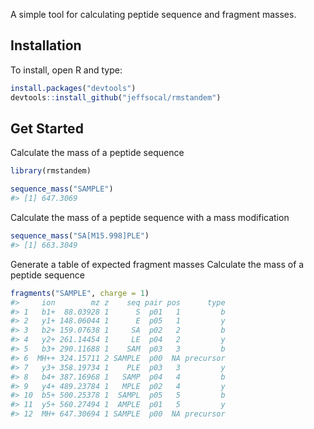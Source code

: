 A simple tool for calculating peptide sequence and fragment masses.

## Installation

To install, open R and type:

``` r
install.packages("devtools")
devtools::install_github("jeffsocal/rmstandem")
```

## Get Started

Calculate the mass of a peptide sequence

``` r
library(rmstandem)

sequence_mass("SAMPLE")
#> [1] 647.3069
```

Calculate the mass of a peptide sequence with a mass modification

``` r
sequence_mass("SA[M15.998]PLE")
#> [1] 663.3049
```

Generate a table of expected fragment masses Calculate the mass of a
peptide sequence

``` r
fragments("SAMPLE", charge = 1)
#>     ion        mz z    seq pair pos      type
#> 1   b1+  88.03928 1      S  p01   1         b
#> 2   y1+ 148.06044 1      E  p05   1         y
#> 3   b2+ 159.07638 1     SA  p02   2         b
#> 4   y2+ 261.14454 1     LE  p04   2         y
#> 5   b3+ 290.11688 1    SAM  p03   3         b
#> 6  MH++ 324.15711 2 SAMPLE  p00  NA precursor
#> 7   y3+ 358.19734 1    PLE  p03   3         y
#> 8   b4+ 387.16968 1   SAMP  p04   4         b
#> 9   y4+ 489.23784 1   MPLE  p02   4         y
#> 10  b5+ 500.25378 1  SAMPL  p05   5         b
#> 11  y5+ 560.27494 1  AMPLE  p01   5         y
#> 12  MH+ 647.30694 1 SAMPLE  p00  NA precursor
```
